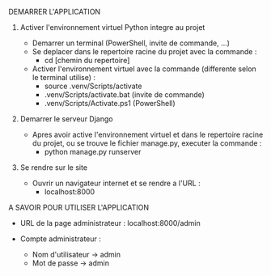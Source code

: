 DEMARRER L'APPLICATION

1. Activer l'environnement virtuel Python integre au projet
	- Demarrer un terminal (PowerShell, invite de commande, ...)
	- Se deplacer dans le repertoire racine du projet avec la commande :
		- cd [chemin du repertoire]
	- Activer l'environnement virtuel avec la commande (differente selon le terminal utilise) :
		- source .venv/Scripts/activate
		- .venv/Scripts/activate.bat (invite de commande)
		- .venv/Scripts/Activate.ps1 (PowerShell)
		
2. Demarrer le serveur Django
	- Apres avoir active l'environnement virtuel et dans le repertoire racine du projet, ou se trouve le fichier manage.py, executer la commande :
		- python manage.py runserver
		
3. Se rendre sur le site
	- Ouvrir un navigateur internet et se rendre a l'URL :
		- localhost:8000
		
	
	
A SAVOIR POUR UTILISER L'APPLICATION

- URL de la page administrateur : localhost:8000/admin

- Compte administrateur :
	- Nom d'utilisateur -> admin
	- Mot de passe -> admin